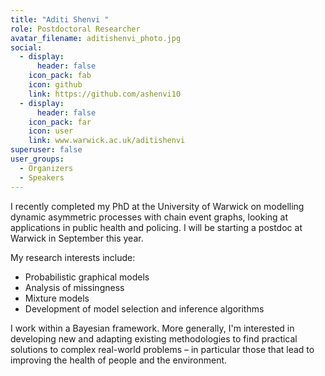 ```yaml
---
title: "Aditi Shenvi "
role: Postdoctoral Researcher
avatar_filename: aditishenvi_photo.jpg
social:
  - display:
      header: false
    icon_pack: fab
    icon: github
    link: https://github.com/ashenvi10
  - display:
      header: false
    icon_pack: far
    icon: user
    link: www.warwick.ac.uk/aditishenvi
superuser: false
user_groups:
  - Organizers
  - Speakers
---
```

I recently completed my PhD at the University of Warwick on modelling dynamic asymmetric processes with chain event graphs, looking at applications in public health and policing. I will be starting a postdoc at Warwick in September this year. 

My research interests include:
* Probabilistic graphical models
* Analysis of missingness
* Mixture models
* Development of model selection and inference algorithms

I work within a Bayesian framework. More generally, I'm interested in developing new and adapting existing methodologies to find practical solutions to complex real-world problems – in particular those that lead to improving the health of people and the environment. 